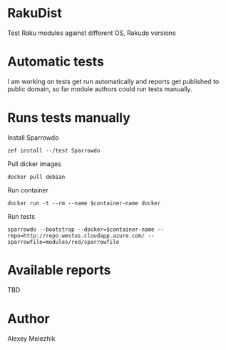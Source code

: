 # RakuDist

Test Raku modules against different OS, Rakudo versions

# Automatic tests

I am working on tests get run automatically and reports get published to public domain,
so far module authors could run tests manually.

# Runs tests manually

Install Sparrowdo

`zef install --/test Sparrowdo`

Pull dicker images

`docker pull debian`

Run container

`docker run -t --rm --name $container-name docker`

Run tests

`sparrowdo --bootstrap --docker=$container-name --repo=http://repo.westus.cloudapp.azure.com/ --sparrowfile=modules/red/sparrowfile`

# Available reports

TBD

# Author

Alexey Melezhik

